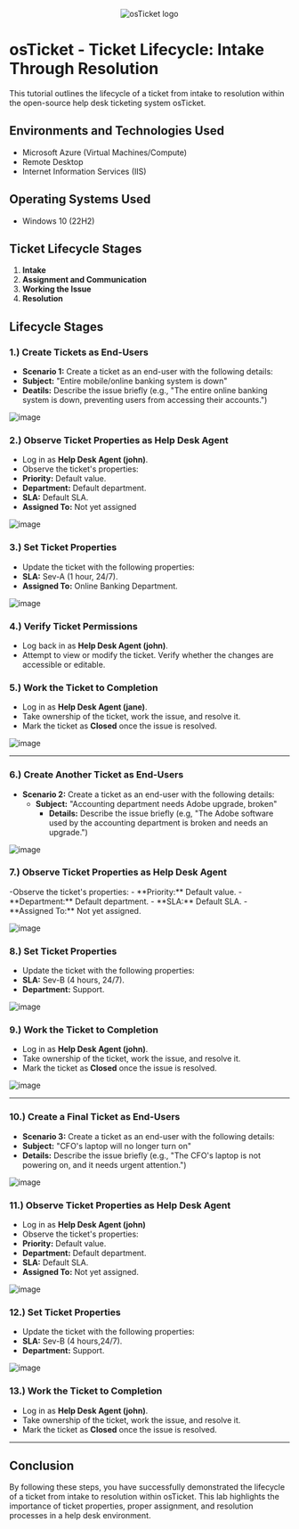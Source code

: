 <p align="center">
<img src="https://i.imgur.com/Clzj7Xs.png" alt="osTicket logo"/>
</p>

<h1>osTicket - Ticket Lifecycle: Intake Through Resolution</h1>
This tutorial outlines the lifecycle of a ticket from intake to resolution within the open-source help desk ticketing system osTicket.<br />

<h2>Environments and Technologies Used</h2>

- Microsoft Azure (Virtual Machines/Compute)
- Remote Desktop
- Internet Information Services (IIS)

<h2>Operating Systems Used</h2>

- Windows 10</b> (22H2)

<h2>Ticket Lifecycle Stages</h2>

1. **Intake**
2. **Assignment and Communication**
3. **Working the Issue**
4.  **Resolution**

<h2>Lifecycle Stages</h2>

<h3>1.) Create Tickets as End-Users</h3>

- **Scenario 1:** Create a ticket as an end-user with the following details:
-  **Subject:** "Entire mobile/online banking system is down"
-  **Deatils:** Describe the issue briefly (e.g., "The entire online banking system is down, preventing users from accessing their accounts.")
  
![image](https://github.com/Edwin387/ticket-lifecycle/blob/main/shot%2049.PNG?raw=true)


<h3>2.) Observe Ticket Properties as Help Desk Agent</h3>

- Log in as **Help Desk Agent (john)**.
- Observe the ticket's properties:
- **Priority:** Default value.
- **Department:** Default department.
- **SLA:** Default SLA.
- **Assigned To:** Not yet assigned

![image](https://github.com/Edwin387/ticket-lifecycle/blob/main/shot%2050.PNG?raw=true)

<h3>3.) Set Ticket Properties</h3>

- Update the ticket with the following properties:
-  **SLA:** Sev-A (1 hour, 24/7).
-  **Assigned To:** Online Banking Department.

![image](https://github.com/Edwin387/ticket-lifecycle/blob/main/Shot%2051.PNG?raw=true)

<h3>4.) Verify Ticket Permissions</h3>

- Log back in as **Help Desk Agent (john)**.
- Attempt to view or modify the ticket. Verify whether the changes are accessible or editable. 

<h3>5.) Work the Ticket to Completion</h3>

- Log in as **Help Desk Agent (jane)**.
- Take ownership of the ticket, work the issue, and resolve it.
- Mark the ticket as **Closed** once the issue is resolved.

![image](https://github.com/Edwin387/ticket-lifecycle/blob/main/Shot%2052.PNG?raw=true)

---

<h3>6.) Create Another Ticket as End-Users</h3>

- **Scenario 2:** Create a ticket as an end-user with the following details:
   - **Subject:** "Accounting department needs Adobe upgrade, broken"
     - **Details:** Describe the issue briefly (e.g, "The Adobe software used by the accounting department is broken and
      needs an upgrade.")

![image](https://github.com/Edwin387/ticket-lifecycle/blob/main/shot%2045.PNG?raw=true)


<h3>7.) Observe Ticket Properties as Help Desk Agent</h3>
-Observe the ticket's properties:
- **Priority:** Default value.
- **Department:** Default department.
- **SLA:** Default SLA.
- **Assigned To:** Not yet assigned.

![image](https://github.com/Edwin387/ticket-lifecycle/blob/main/shot%2046.PNG?raw=true)


<h3>8.) Set Ticket Properties</h3>

- Update the ticket with the following properties:
-  **SLA:** Sev-B (4 hours, 24/7).
-  **Department:** Support.

![image](https://github.com/Edwin387/ticket-lifecycle/blob/main/shot%2047.PNG?raw=true)

<h3>9.) Work the Ticket to Completion</h3>

- Log in as **Help Desk Agent (john)**.
- Take ownership of the ticket, work the issue, and resolve it.
- Mark the ticket as **Closed** once the issue is resolved.

![image](https://github.com/Edwin387/ticket-lifecycle/blob/main/shot%2048.PNG?raw=true)

---

<h3>10.) Create a Final Ticket as End-Users</h3>

- **Scenario 3:** Create a ticket as an end-user with the following details:
- **Subject:** "CFO's laptop will no longer turn on"
- **Details:** Describe the issue briefly (e.g., "The CFO's laptop is not powering on, and it needs urgent attention.")

![image](https://github.com/Edwin387/ticket-lifecycle/blob/main/Shot%2053.PNG?raw=true)
  
<h3>11.) Observe Ticket Properties as Help Desk Agent</h3>

- Log in as **Help Desk Agent (john)**
- Observe the ticket's properties:
- **Priority:** Default value.
- **Department:** Default department.
- **SLA:** Default SLA.
- **Assigned To:** Not yet assigned.

![image](https://github.com/Edwin387/ticket-lifecycle/blob/main/Shot%2054.PNG?raw=true)

<h3>12.) Set Ticket Properties</h3>

- Update the ticket with the following properties:
- **SLA:** Sev-B (4 hours,24/7).
- **Department:** Support.

![image](https://github.com/Edwin387/ticket-lifecycle/blob/main/Shot%2056.PNG?raw=true)

<h3>13.) Work the Ticket to Completion</h3>

- Log in as **Help Desk Agent (john)**.
- Take ownership of the ticket, work the issue, and resolve it.
- Mark the ticket as **Closed** once the issue is resolved.

---

<h2>Conclusion</h2>

By following these steps, you have successfully demonstrated the lifecycle of a ticket from intake to resolution within osTicket. This lab highlights the importance of ticket properties, proper assignment, and resolution processes in a help desk environment. 

